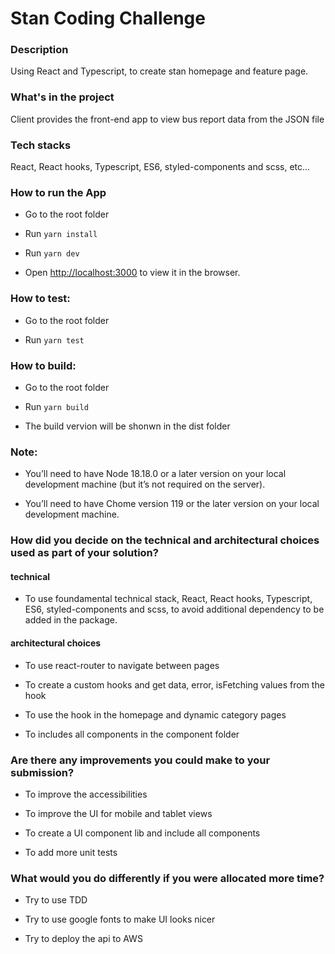 # Stan Coding Challenge

### Description

Using React and Typescript, to create stan homepage and feature page.

### What's in the project

Client provides the front-end app to view bus report data from the JSON file

### Tech stacks

React, React hooks, Typescript, ES6, styled-components and scss, etc...

### How to run the App

- Go to the root folder

- Run `yarn install`

- Run `yarn dev`

- Open [http://localhost:3000](http://localhost:3000) to view it in the browser.

### How to test:

- Go to the root folder

- Run `yarn test`

### How to build:

- Go to the root folder

- Run `yarn build`

- The build vervion will be shonwn in the dist folder

### Note:

- You’ll need to have Node 18.18.0 or a later version on your local development machine (but it’s not required on the server).

- You’ll need to have Chome version 119 or the later version on your local development machine.

### How did you decide on the technical and architectural choices used as part of your solution?

#### technical

- To use foundamental technical stack, React, React hooks, Typescript, ES6, styled-components and scss, to avoid additional dependency to be added in the package.

#### architectural choices

- To use react-router to navigate between pages

- To create a custom hooks and get data, error, isFetching values from the hook

- To use the hook in the homepage and dynamic category pages

- To includes all components in the component folder

### Are there any improvements you could make to your submission?

- To improve the accessibilities

- To improve the UI for mobile and tablet views

- To create a UI component lib and include all components

- To add more unit tests

### What would you do differently if you were allocated more time?

- Try to use TDD

- Try to use google fonts to make UI looks nicer

- Try to deploy the api to AWS
